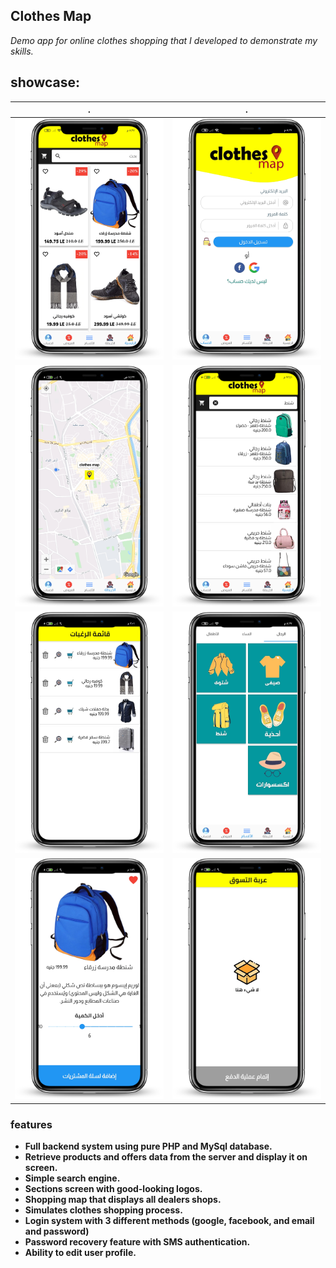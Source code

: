 Clothes Map
-----------
_Demo app for online clothes shopping that I developed to demonstrate my skills._

## showcase:
| . | . |
| --- | --- |
![home](/showcase/home.png) | ![login](/showcase/login.png)
![shopping_map](/showcase/shopping_map.png) | ![products_search](/showcase/products_search.png)
![wish_list](/showcase/wish_list.png) | ![sections](/showcase/sections.png)
![product_details](/showcase/product_details.png) | ![shopping_cart](/showcase/shopping_cart.png)

### features
* __Full backend system using pure PHP and MySql database.__
* __Retrieve products and offers data from the server and display it on screen.__
* __Simple search engine.__
* __Sections screen with good-looking logos.__
* __Shopping map that displays all dealers shops.__
* __Simulates clothes shopping process.__
* __Login system with 3 different methods (google, facebook, and email and password)__
* __Password recovery feature with SMS authentication.__
* __Ability to edit user profile.__
